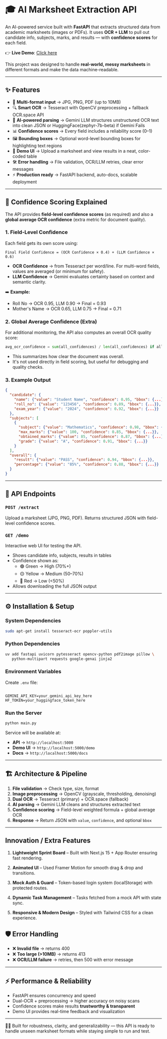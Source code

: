 # 🎓 AI Marksheet Extraction API

An AI-powered service built with **FastAPI** that extracts structured data from academic marksheets (images or PDFs). It uses **OCR + LLM** to pull out candidate info, subjects, marks, and results — with **confidence scores** for each field.

👉 **Live Demo**: [Click here](https://marksheet-extractor-production.up.railway.app/demo)


This project was designed to handle **real-world, messy marksheets** in different formats and make the data machine-readable.

---

## ✨ Features

- 📂 **Multi-format input** → JPG, PNG, PDF (up to 10MB)
- 🔍 **Smart OCR** → Tesseract with OpenCV preprocessing + fallback OCR.space API
- 🤖 **AI-powered parsing** → Gemini LLM structures unstructured OCR text into clean JSON or HuggingFace(zephyr-7b-beta) if Gemini Fails
- 📊 **Confidence scores** → Every field includes a reliability score (0–1)
- 🖼️ **Bounding boxes** → Optional word-level bounding boxes for highlighting text regions
- 🎨 **Demo UI** → Upload a marksheet and view results in a neat, color-coded table
- 🛠 **Error handling** → File validation, OCR/LLM retries, clear error messages
- ⚡ **Production ready** → FastAPI backend, auto-docs, scalable deployment

---

## 🧮 Confidence Scoring Explained

The API provides **field-level confidence scores** (as required) and also a **global average OCR confidence** (extra metric for document quality).

### 1. Field-Level Confidence

Each field gets its own score using:

```
Final Field Confidence = (OCR Confidence × 0.4) + (LLM Confidence × 0.6)
```

- **OCR Confidence** → from Tesseract per word/line. For multi-word fields, values are averaged (or minimum for safety).
- **LLM Confidence** → Gemini evaluates certainty based on context and semantic clarity.

➡️ **Example:**
- Roll No → OCR 0.95, LLM 0.90 → Final = 0.93
- Mother's Name → OCR 0.65, LLM 0.75 → Final = 0.71

### 2. Global Average Confidence (Extra)

For additional monitoring, the API also computes an overall OCR quality score:

```python
avg_ocr_confidence = sum(all_confidences) / len(all_confidences) if all_confidences else 0.0
```

- This summarizes how clear the document was overall.
- It's not used directly in field scoring, but useful for debugging and quality checks.

### 3. Example Output

```json
{
  "candidate": {
    "name": {"value": "Student Name", "confidence": 0.95, "bbox": {...}},
    "roll_no": {"value": "123456", "confidence": 0.89, "bbox": {...}},
    "exam_year": {"value": "2024", "confidence": 0.92, "bbox": {...}}
  },
  "subjects": [
    {
      "subject": {"value": "Mathematics", "confidence": 0.98, "bbox": {...}},
      "max_marks": {"value": 100, "confidence": 0.85, "bbox": {...}},
      "obtained_marks": {"value": 85, "confidence": 0.87, "bbox": {...}},
      "grade": {"value": "A", "confidence": 0.91, "bbox": {...}}
    }
  ],
  "overall": {
    "result": {"value": "PASS", "confidence": 0.94, "bbox": {...}},
    "percentage": {"value": "85%", "confidence": 0.88, "bbox": {...}}
  }
}
```

---

## 🚀 API Endpoints

### `POST /extract`
Upload a marksheet (JPG, PNG, PDF). Returns structured JSON with field-level confidence scores.

### `GET /demo`
Interactive web UI for testing the API.
- Shows candidate info, subjects, results in tables
- Confidence shown as:
  - 🟢 Green → High (70%+)
  - 🟡 Yellow → Medium (50–70%)
  - 🔴 Red → Low (<50%)
- Allows downloading the full JSON output

---

## ⚙️ Installation & Setup

### System Dependencies

```bash
sudo apt-get install tesseract-ocr poppler-utils
```

### Python Dependencies

```bash
uv add fastapi uvicorn pytesseract opencv-python pdf2image pillow \
   python-multipart requests google-genai jinja2
```

### Environment Variables

Create `.env` file:

```env

GEMINI_API_KEY=your_gemini_api_key_here
HF_TOKEN=your_huggingface_token_here
```

### Run the Server

```bash
python main.py
```

Service will be available at:
- **API** → `http://localhost:5000`
- **Demo UI** → `http://localhost:5000/demo`
- **Docs** → `http://localhost:5000/docs`

---

## 🏗️ Architecture & Pipeline

1. **File validation** → Check type, size, format
2. **Image preprocessing** → OpenCV (grayscale, thresholding, denoising)
3. **Dual OCR** → Tesseract (primary) + OCR.space (fallback)
4. **AI parsing** → Gemini LLM cleans and structures extracted text
5. **Confidence scoring** → Field-level weighted formula + global average OCR
6. **Response** → Return JSON with `value`, `confidence`, and optional `bbox`

---

## Innovation / Extra Features

1. **Lightweight Sprint Board** – Built with Next.js 15 + App Router ensuring fast rendering.

2. **Animated UI** – Used Framer Motion for smooth drag & drop and transitions.

3. **Mock Auth & Guard** – Token-based login system (localStorage) with protected routes.

4. **Dynamic Task Management** – Tasks fetched from a mock API with state sync.

5. **Responsive & Modern Design** – Styled with Tailwind CSS for a clean experience.

## 🛡️ Error Handling

- ❌ **Invalid file** → returns 400
- ❌ **Too large (>10MB)** → returns 413
- ❌ **OCR/LLM failure** → retries, then 500 with error message

---

## ⚡ Performance & Reliability

- FastAPI ensures concurrency and speed
- Dual-OCR + preprocessing → higher accuracy on noisy scans
- Confidence scores make results **trustworthy & transparent**
- Demo UI provides real-time feedback and visualization

---


👨‍💻 Built for robustness, clarity, and generalizability — this API is ready to handle unseen marksheet formats while staying simple to run and test.
